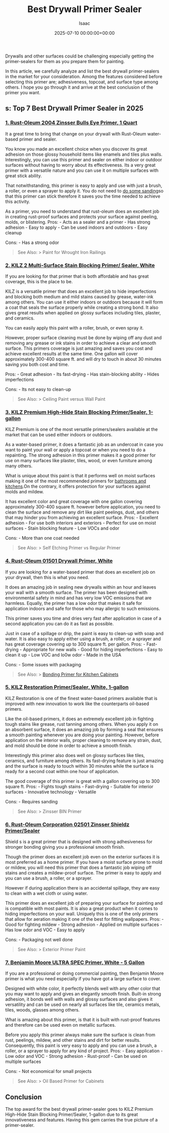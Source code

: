 ﻿---
title: Best Drywall Primer Sealer
description: Drywalls and other surfaces could be challenging especially getting the primer-sealers for them as you prepare them for painting. In this article, we...
slug: /best-drywall-primer-sealer/
date: 2025-07-10 00:00:00+00:00
lastmod: 2025-07-10 00:00:00+03:00
author: Isaac
categories:
- Paint
tags:
- paint
- drywall
- primer
layout: post
---

Drywalls and other surfaces could be challenging especially getting the primer-sealers for them as you prepare them for painting.

In this article, we carefully analyze and list the best drywall primer-sealers in the market for your consideration. Among the features considered before selecting this primer are; adhesiveness, topcoat, and surface type among others. I hope you go through it and arrive at the best conclusion of the primer you want.

##  s: Top 7 Best Drywall Primer Sealer in 2025

###  [1. Rust-Oleum 2004 Zinsser Bulls Eye Primer, 1 Quart](https://www.amazon.com/dp/B000H5VKBQ/?tag=p-policy-20)

It a great time to bring that change on your drywall with Rust-Oleum water-based primer and sealer.

You know you made an excellent choice when you discover its great adhesion on those glossy household items like enamels and tiles plus walls. Interestingly, you can use this primer and sealer on either indoor or outdoor surfaces without having to worry about its effectiveness. Its a very great primer with a versatile nature and you can use it on multiple surfaces with great stick ability.

That notwithstanding, this primer is easy to apply and use with just a brush, a roller, or even a sprayer to apply it. You do not need to [do some sanding](https://pestpolicy.com/what-grit-sandpaper-for-primer-before-[paint](https://pestpolicy.com/best-primer-for-kitchen-cabinets/)/)so that this primer can stick therefore it saves you the time needed to achieve this activity.

As a primer, you need to understand that rust-oleum does an excellent job in creating rust-proof surfaces and protects your surface against peeling, molds, or blistering. Pros: - Acts as a sealer and a primer - Has strong adhesion - Easy to apply - Can be used indoors and outdoors - Easy cleanup

Cons: - Has a strong odor

> See Also: > Paint for Wrought Iron Railings

###  [2. KILZ 2 Multi-Surface Stain Blocking Primer/ Sealer, White](https://www.amazon.com/dp/B0013FE5R0/?tag=p-policy-20)

If you are looking for that primer that is both affordable and has great coverage, this is the place to be.

KILZ is a versatile primer that does an excellent job to hide imperfections and blocking both medium and mild stains caused by grease, water-ink among others. You can use it either indoors or outdoors because it will form a coat that seals the surface properly while creating a strong bond. It also gives great results when applied on glossy surfaces including tiles, plaster, and ceramics.

You can easily apply this paint with a roller, brush, or even spray it.

However, proper surface cleaning must be done by wiping off any dust and removing any grease or ink stains in order to achieve a clear and smooth surface. This primers coverage is just amazing and saves you cost and achieve excellent results at the same time. One gallon will cover approximately 300-400 square ft. and will dry to touch in about 30 minutes saving you both cost and time.

Pros: - Great adhesion - Its fast-drying - Has stain-blocking ability - Hides imperfections

Cons: - Its not easy to clean-up

> See Also: > Ceiling Paint versus Wall Paint

###  [3. KILZ Premium High-Hide Stain Blocking Primer/Sealer, 1-gallon](https://www.amazon.com/dp/B0002YOZZU/?tag=p-policy-20)

KILZ Premium is one of the most versatile primers/sealers available at the market that can be used either indoors or outdoors.

As a water-based primer, it does a fantastic job as an undercoat in case you want to paint your wall or apply a topcoat or when you need to do a repainting. The strong adhesion in this primer makes it a good primer for use on many surfaces like plaster, tiles, wood, or even furniture among many others.

What is unique about this paint is that it performs well on moist surfaces making it one of the most recommended primers for [bathrooms and kitchens](https://pestpolicy.com/best-primer-for-kitchen-cabinets/).On the contrary, it offers protection for your surfaces against molds and mildew.

It has excellent color and great coverage with one gallon covering approximately 300-400 square ft. however before application, you need to clean the surface and remove any dirt like paint peelings, dust, and others that may hinder you from achieving an excellent surface. Pros: - Excellent adhesion - For use both interiors and exteriors - Perfect for use on moist surfaces - Stain blocking feature - Low VOCs and odor

Cons: - More than one coat needed

> See Also: > Self Etching Primer vs Regular Primer

###  [4. Rust-Oleum 01501 Drywall Primer, White](https://www.amazon.com/dp/B001ARJLOS/?tag=p-policy-20)

If you are looking for a water-based primer that does an excellent job on your drywall, then this is what you need.

It does an amazing job in sealing new drywalls within an hour and leaves your wall with a smooth surface. The primer has been designed with environmental safety in mind and has very low VOC emissions that are harmless. Equally, the primer has a low odor that makes it safe for application indoors and safe for those who may allergic to such emissions.

This primer saves you time and dries very fast after application in case of a second application you can do it as fast as possible.

Just in case of a spillage or drip, the paint is easy to clean-up with soap and water. It is also easy to apply either using a brush, a roller, or a sprayer and has great coverage covering up to 300 square ft. per gallon. Pros: - Fast-drying - Appropriate for new walls - Good for hiding imperfections - Easy to clean it up - Low VOC and lo0w odor - Made in the USA

Cons: - Some issues with packaging

> See Also: > [Bonding Primer for Kitchen Cabinets](https://pestpolicy.com/best-bonding-primer-for-kitchen-cabinets/)

###  [5. KILZ Restoration Primer/Sealer, White, 1-gallon](https://www.amazon.com/dp/B007XH9PKO/?tag=p-policy-20)

KILZ Restoration is one of the finest water-based primers available that is improved with new innovation to work like the counterparts oil-based primers.

Like the oil-based primers, it does an extremely excellent job in fighting tough stains like grease, rust tanning among others. When you apply it on an absorbent surface, it does an amazing job by forming a seal that ensures a smooth painting whenever you are doing your painting. However, before application on the interior walls, proper cleaning to remove any strain, dust, and mold should be done in order to achieve a smooth finish.

Interestingly this primer also does well on glossy surfaces like tiles, ceramics, and furniture among others. Its fast-drying feature is just amazing and the surface is ready to touch within 30 minutes while the surface is ready for a second coat within one hour of application.

The good coverage of this primer is great with a gallon covering up to 300 square ft. Pros: - Fights tough stains - Fast-drying - Suitable for interior surfaces - Innovative technology - Versatile

Cons: - Requires sanding

> See Also: > Zinsser BIN Primer

###  [6. Rust-Oleum Corporation 02501 Zinsser Shieldz Primer/Sealer](https://www.amazon.com/dp/B000X9V106/?tag=p-policy-20)

Shield s is a great primer that is designed with strong adhesiveness for stronger bonding giving you a professional smooth finish.

Though the primer does an excellent job even on the exterior surfaces it is most preferred as a home primer. If you have a moist surface prone to mold or mildew, you will need this primer that does a fantastic job wiping off stains and creates a mildew-proof surface. The primer is easy to apply and you can use a brush, a roller, or a sprayer.

However if during application there is an accidental spillage, they are easy to clean with a wet cloth or using water.

This primer does an excellent job of preparing your surface for painting and is compatible with most paints. It is also a great product when it comes to hiding imperfections on your wall. Uniquely this is one of the only primers that allow for aeration making it one of the best for fitting wallpapers. Pros: - Good for fighting mildew - Strong adhesion - Applied on multiple surfaces - Has low odor and VOC - Easy to apply

Cons: - Packaging not well done

> See Also: > Exterior Primer Paint

###  [7. Benjamin Moore ULTRA SPEC Primer, White - 5 Gallon](https://www.amazon.com/dp/B0791JSFPW/?tag=p-policy-20)

If you are a professional or doing commercial painting, then Benjamin Moore primer is what you need especially if you have got a large surface to cover.

Designed with white color, it perfectly blends well with any other color that you may want to apply and gives an elegantly smooth finish. Built-in strong adhesion, it bonds well with walls and glossy surfaces and also gives it versatility and can be used on nearly all surfaces like tile, ceramics metals, tiles, woods, glasses among others.

What is amazing about this primer, is that it is built with rust-proof features and therefore can be used even on metallic surfaces.

Before you apply this primer always make sure the surface is clean from rust, peelings, mildew, and other stains and dirt for better results. Consequently, this paint is very easy to apply and you can use a brush, a roller, or a sprayer to apply for any kind of project. Pros: - Easy application - Low odor and VOC - Strong adhesion - Rust-proof - Can be used on multiple surfaces

Cons: - Not economical for small projects

> See Also: > Oil Based Primer for Cabinets

##  Conclusion

The top award for the best drywall primer-sealer goes to KILZ Premium High-Hide Stain Blocking Primer/Sealer, 1-gallon due to its great innovativeness and features. Having this gem carries the true picture of a primer-sealer.

